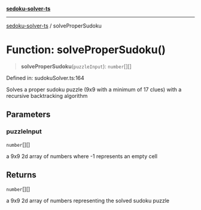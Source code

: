 [**sedoku-solver-ts**](../README.md)

***

[sedoku-solver-ts](../README.md) / solveProperSudoku

# Function: solveProperSudoku()

> **solveProperSudoku**(`puzzleInput`): `number`[][]

Defined in: sudokuSolver.ts:164

Solves a proper sudoku puzzle (9x9 with a minimum of 17 clues) with a recursive backtracking algorithm

## Parameters

### puzzleInput

`number`[][]

a 9x9 2d array of numbers where -1 represents an empty cell

## Returns

`number`[][]

a 9x9 2d array of numbers representing the solved sudoku puzzle
